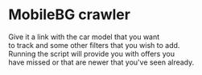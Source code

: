 # MobileBG crawler

Give it a link with the car model that you want  
to track and some other filters that you wish to add.  
Running the script will provide you with offers you  
have missed or that are newer that you've seen already.